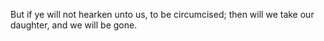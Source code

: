 But if ye will not hearken unto us, to be circumcised; then will we take our daughter, and we will be gone.
